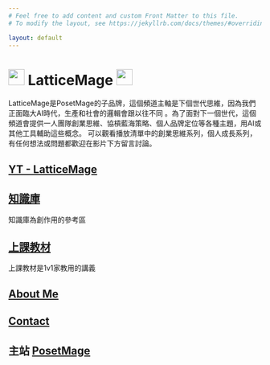 ```yaml
---
# Feel free to add content and custom Front Matter to this file.
# To modify the layout, see https://jekyllrb.com/docs/themes/#overriding-theme-defaults

layout: default
---
```


# <img src="http://www.posetmage.com/Icon/New/QuantumNecro_t.png" Height="32" /> LatticeMage <img src="http://www.posetmage.com/Icon/New/QuantumNecro_t.png" Height="32" />

LatticeMage是PosetMage的子品牌，這個頻道主軸是下個世代思維，因為我們正面臨大AI時代，生產和社會的邏輯會跟以往不同
。為了面對下一個世代，這個頻道會提供一人團隊創業思維、協槓藍海策略、個人品牌定位等各種主題，用AI或其他工具輔助這些概念。
可以觀看播放清單中的創業思維系列，個人成長系列，有任何想法或問題都歡迎在影片下方留言討論。

## [YT - LatticeMage](http://youtube.com/@LatticeMage)

## [知識庫](/Knowledge_folder)
知識庫為創作用的參考區

## [上課教材](/Lecture_folder)
上課教材是1v1家教用的講義

## [About Me](http://posetmage.com/about/)

## [Contact](http://posetmage.com/contact/)

## 主站 [PosetMage](http://posetmage.com/)
